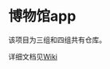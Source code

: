 # 博物馆app

该项目为三组和四组共有仓库。

详细文档见[Wiki](https://github.com/BUCT-CS1808-SoftwareEngineering/app/wiki)

